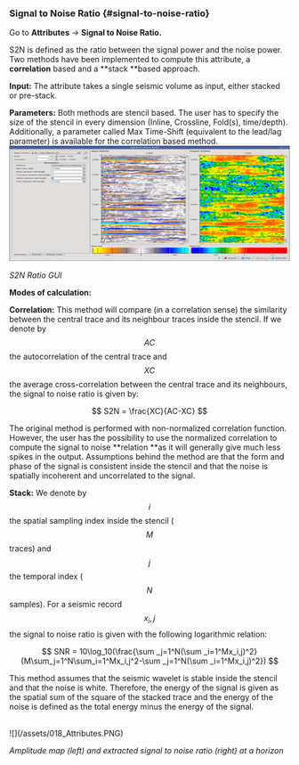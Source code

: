 ### Signal to Noise Ratio {#signal-to-noise-ratio}

Go to **Attributes** → **Signal to Noise Ratio.**

S2N is defined as the ratio between the signal power and the noise power. Two methods have been implemented to compute this attribute, a **correlation** based and a **stack **based approach.

**Input:** The attribute takes a single seismic volume as input, either stacked or pre-stack.

**Parameters:** Both methods are stencil based. The user has to specify the size of the stencil in every dimension \(Inline, Crossline, Fold\(s\), time/depth\). Additionally, a parameter called Max Time-Shift \(equivalent to the lead/lag parameter\) is available for the correlation based method.
<br />
![](/assets/017_Attributes.png)

_S2N Ratio GUI_

**Modes of calculation:**

**Correlation:** 
This method will compare (in a correlation sense) the similarity between the central trace and its neighbour traces inside the stencil. If we denote by $$AC$$ the autocorrelation of the central trace and $$XC$$ the average cross-correlation between the central trace and its neighbours, the signal to noise ratio is given by:


$$
S2N = \frac{XC}{AC-XC}
$$



The original method is performed with non-normalized correlation function. However, the user has the possibility to use the normalized correlation to compute the signal to noise **relation **as it will generally give much less spikes in the output. Assumptions behind the method are that the form and phase of the signal is consistent inside the stencil and that the noise is spatially incoherent and uncorrelated to the signal.

**Stack:** 
We denote by $$i$$ the spatial sampling index inside the stencil ($$M$$ traces) and $$j$$ the temporal index ($$N$$ samples). For a seismic record $$x_i,j$$ the signal to noise ratio is given with the following logarithmic relation:


$$
SNR = 10\log_10(\frac{\sum _j=1^N(\sum _i=1^Mx_i,j)^2}{M\sum_j=1^N\sum_i=1^Mx_i,j^2-\sum _j=1^N(\sum _i=1^Mx_i,j)^2})
$$


This method assumes that the seismic wavelet is stable inside the stencil and that the noise is white. Therefore, the energy of the signal is given as the spatial sum of the square of the stacked trace and the energy of the noise is defined as the total energy minus the energy of the signal.

<br />
![](/assets/018_Attributes.PNG)

_Amplitude map (left) and extracted signal to noise ratio (right) at a horizon_

